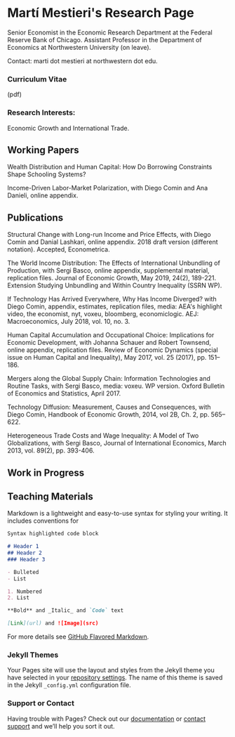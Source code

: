 # Martí Mestieri's Research Page

Senior Economist in the Economic Research Department at the Federal Reserve Bank of Chicago.
Assistant Professor in the Department of Economics at Northwestern University (on leave).


Contact: marti dot mestieri at northwestern dot edu.

### Curriculum Vitae 
(pdf)

### Research Interests:
Economic Growth and International Trade. 
                                                                                 

## Working Papers

Wealth Distribution and Human Capital: How Do Borrowing Constraints Shape Schooling Systems?

Income-Driven Labor-Market Polarization, with Diego Comin and Ana Danieli, online appendix.


## Publications

Structural Change with Long-run Income and Price Effects, with Diego Comin and Danial Lashkari, online appendix. 2018 draft version (different notation). Accepted, Econometrica.

The World Income Distribution: The Effects of International Unbundling of Production, with Sergi Basco, online appendix, supplemental material, replication files.  Journal of Economic Growth, May 2019, 24(2), 189-221.
       Extension Studying Unbundling and Within Country Inequality (SSRN WP).

If Technology Has Arrived Everywhere, Why Has Income Diverged? with Diego Comin, appendix, estimates, replication files, media:  AEA's highlight video,  the economist, nyt, voxeu, bloomberg, economiclogic. AEJ: Macroeconomics, July 2018, vol. 10, no. 3.

Human Capital Accumulation and Occupational Choice: Implications for Economic Development, with Johanna Schauer and Robert Townsend, online appendix, replication files. Review of Economic Dynamics (special issue on Human Capital and Inequality), May 2017, vol. 25 (2017), pp. 151–186.

Mergers along the Global Supply Chain: Information Technologies and Routine Tasks, with Sergi Basco, media: voxeu. WP version. Oxford Bulletin of Economics and Statistics, April 2017. 

Technology Diffusion: Measurement, Causes and Consequences, with Diego Comin, Handbook of Economic Growth, 2014, vol 2B, Ch. 2,  pp. 565–622.

Heterogeneous Trade Costs and Wage Inequality: A Model of Two Globalizations, with Sergi Basco, Journal of International Economics, March 2013, vol. 89(2), pp. 393-406.




## Work in Progress

## Teaching Materials

Markdown is a lightweight and easy-to-use syntax for styling your writing. It includes conventions for

```markdown
Syntax highlighted code block

# Header 1
## Header 2
### Header 3

- Bulleted
- List

1. Numbered
2. List

**Bold** and _Italic_ and `Code` text

[Link](url) and ![Image](src)
```

For more details see [GitHub Flavored Markdown](https://guides.github.com/features/mastering-markdown/).

### Jekyll Themes

Your Pages site will use the layout and styles from the Jekyll theme you have selected in your [repository settings](https://github.com/mestieri/mestieri.github.io/settings). The name of this theme is saved in the Jekyll `_config.yml` configuration file.

### Support or Contact

Having trouble with Pages? Check out our [documentation](https://docs.github.com/categories/github-pages-basics/) or [contact support](https://github.com/contact) and we’ll help you sort it out.
